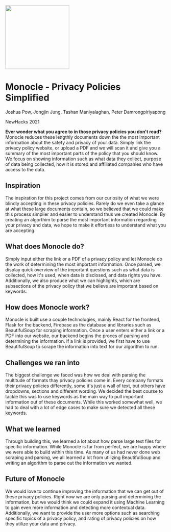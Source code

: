 <img src="https://user-images.githubusercontent.com/28721284/140635551-2f0b929d-2ee5-4850-b648-e85eb5e40a27.png" width="200" height="200" />

# Monocle - Privacy Policies Simplified
Joshua Pow, Jongjin Jung, Tashan Maniyalaghan, Peter Damrongpiriyapong

NewHacks 2021

**Ever wonder what you agree to in those privacy policies you don't read?**  
Monocle reduces these lengthly documents down the the most important information about the safety and privacy of your data. Simply link the privacy policy website, or upload a PDF and we will scan it and give you a summary of the most important parts of the policy that you should know. We focus on showing information such as what data they collect, purpose of data being collected, how it is stored and affiliated companies who have access to the data.

## Inspiration
The inspiration for this project comes from our curiosity of what we were blindly accepting in these privacy policies. Rarely do we even take a glance at what these large documents contain, so we believed that we could make this process simplier and easier to understand thus we created Monocle. By creating an algorthim to parse the most important information regarding your privacy and data, we hope to make it effortless to understand what you are accepting.

## What does Monocle do?
Simply input either the link or a PDF of a privacy policy and let Monocle do the work of determining the most important information. Once parsed, we display quick overview of the important questions such as what data is collected, how it's used, when data is disclosed, and data rights you have. Additionally, we also produce what we can highlights, which are subsections of the privacy policy that we believe are important based on keywords.

## How does Monocle work?
Monocle is built use a couple technologies, mainly React for the frontend, Flask for the backend, Firebase as the database and libraries such as BeautifulSoup for scraping information. Once a user enters either a link or a PDF into our website, our backend begins the proces of parsing and determining the information. If a link is provided, we first have to use BeautifulSoup to scrape the information into text for our algorithm to run. 

## Challenges we ran into
The biggest challenge we faced was how we deal with parsing the multitude of formats thay privacy policies come in. Every company formats their privacy policies differently, some it's just a wall of text, but others have dropdowns, sections and different wording. We decided the best course to tackle this was to use keywords as the main way to pull important information out of these documents. While this worked somewhat well, we had to deal with a lot of edge cases to make sure we detected all these keywords.

## What we learned
Through building this, we learned a lot about how parse large text files for specific information. While Monocle is far from perfect, we are happy where we were able to build within this time. As many of us had never done web scraping and parsing, we all learned a lot from utilizing BeautifulSoup and writing an algorithm to parse out the information we wanted.

## Future of Monocle
We would love to continue improving the information that we can get out of these privacy policies. Right now we are only parsing and determining the information, but we would think we could expand it using Machine Learning to gain even more information and detecting more contextual data. Additionally, we want to provide the user more options such as searching specific topics of a privacy policy, and rating of privacy policies on how they utilize your data and privacy.

